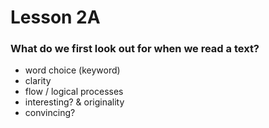 # Lesson 2A
### What do we first look out for when we read a text?
- word choice (keyword)
- clarity
- flow / logical processes
- interesting? & originality
- convincing?
